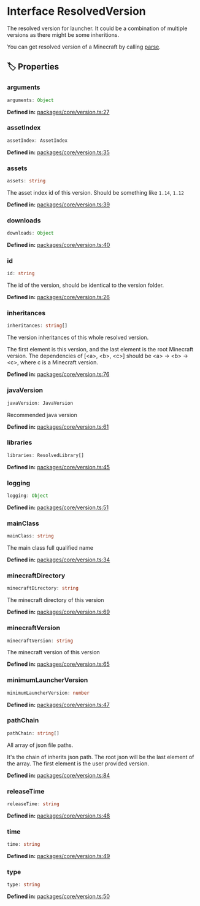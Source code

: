 # Interface ResolvedVersion

The resolved version for launcher.
It could be a combination of multiple versions as there might be some inheritions.

You can get resolved version of a Minecraft by calling [parse](#parse).
## 🏷️ Properties

### arguments

```ts
arguments: Object
```
<p style="font-size: 14px; color: var(--vp-c-text-2)">
<strong>Defined in:</strong> <a href="https://github.com/voxelum/minecraft-launcher-core-node/blob/master/packages/core/version.ts#L27" target="_blank" rel="noreferrer">packages/core/version.ts:27</a>
</p>


### assetIndex <Badge type="info" text="optional" />

```ts
assetIndex: AssetIndex
```
<p style="font-size: 14px; color: var(--vp-c-text-2)">
<strong>Defined in:</strong> <a href="https://github.com/voxelum/minecraft-launcher-core-node/blob/master/packages/core/version.ts#L35" target="_blank" rel="noreferrer">packages/core/version.ts:35</a>
</p>


### assets

```ts
assets: string
```
The asset index id of this version. Should be something like ``1.14``, ``1.12``
<p style="font-size: 14px; color: var(--vp-c-text-2)">
<strong>Defined in:</strong> <a href="https://github.com/voxelum/minecraft-launcher-core-node/blob/master/packages/core/version.ts#L39" target="_blank" rel="noreferrer">packages/core/version.ts:39</a>
</p>


### downloads

```ts
downloads: Object
```
<p style="font-size: 14px; color: var(--vp-c-text-2)">
<strong>Defined in:</strong> <a href="https://github.com/voxelum/minecraft-launcher-core-node/blob/master/packages/core/version.ts#L40" target="_blank" rel="noreferrer">packages/core/version.ts:40</a>
</p>


### id

```ts
id: string
```
The id of the version, should be identical to the version folder.
<p style="font-size: 14px; color: var(--vp-c-text-2)">
<strong>Defined in:</strong> <a href="https://github.com/voxelum/minecraft-launcher-core-node/blob/master/packages/core/version.ts#L26" target="_blank" rel="noreferrer">packages/core/version.ts:26</a>
</p>


### inheritances

```ts
inheritances: string[]
```
The version inheritances of this whole resolved version.

The first element is this version, and the last element is the root Minecraft version.
The dependencies of [&lt;a&gt;, &lt;b&gt;, &lt;c&gt;] should be &lt;a&gt; -&gt; &lt;b&gt; -&gt; &lt;c&gt;, where c is a Minecraft version.
<p style="font-size: 14px; color: var(--vp-c-text-2)">
<strong>Defined in:</strong> <a href="https://github.com/voxelum/minecraft-launcher-core-node/blob/master/packages/core/version.ts#L76" target="_blank" rel="noreferrer">packages/core/version.ts:76</a>
</p>


### javaVersion

```ts
javaVersion: JavaVersion
```
Recommended java version
<p style="font-size: 14px; color: var(--vp-c-text-2)">
<strong>Defined in:</strong> <a href="https://github.com/voxelum/minecraft-launcher-core-node/blob/master/packages/core/version.ts#L61" target="_blank" rel="noreferrer">packages/core/version.ts:61</a>
</p>


### libraries

```ts
libraries: ResolvedLibrary[]
```
<p style="font-size: 14px; color: var(--vp-c-text-2)">
<strong>Defined in:</strong> <a href="https://github.com/voxelum/minecraft-launcher-core-node/blob/master/packages/core/version.ts#L45" target="_blank" rel="noreferrer">packages/core/version.ts:45</a>
</p>


### logging <Badge type="info" text="optional" />

```ts
logging: Object
```
<p style="font-size: 14px; color: var(--vp-c-text-2)">
<strong>Defined in:</strong> <a href="https://github.com/voxelum/minecraft-launcher-core-node/blob/master/packages/core/version.ts#L51" target="_blank" rel="noreferrer">packages/core/version.ts:51</a>
</p>


### mainClass

```ts
mainClass: string
```
The main class full qualified name
<p style="font-size: 14px; color: var(--vp-c-text-2)">
<strong>Defined in:</strong> <a href="https://github.com/voxelum/minecraft-launcher-core-node/blob/master/packages/core/version.ts#L34" target="_blank" rel="noreferrer">packages/core/version.ts:34</a>
</p>


### minecraftDirectory

```ts
minecraftDirectory: string
```
The minecraft directory of this version
<p style="font-size: 14px; color: var(--vp-c-text-2)">
<strong>Defined in:</strong> <a href="https://github.com/voxelum/minecraft-launcher-core-node/blob/master/packages/core/version.ts#L69" target="_blank" rel="noreferrer">packages/core/version.ts:69</a>
</p>


### minecraftVersion

```ts
minecraftVersion: string
```
The minecraft version of this version
<p style="font-size: 14px; color: var(--vp-c-text-2)">
<strong>Defined in:</strong> <a href="https://github.com/voxelum/minecraft-launcher-core-node/blob/master/packages/core/version.ts#L65" target="_blank" rel="noreferrer">packages/core/version.ts:65</a>
</p>


### minimumLauncherVersion

```ts
minimumLauncherVersion: number
```
<p style="font-size: 14px; color: var(--vp-c-text-2)">
<strong>Defined in:</strong> <a href="https://github.com/voxelum/minecraft-launcher-core-node/blob/master/packages/core/version.ts#L47" target="_blank" rel="noreferrer">packages/core/version.ts:47</a>
</p>


### pathChain

```ts
pathChain: string[]
```
All array of json file paths.

It's the chain of inherits json path. The root json will be the last element of the array.
The first element is the user provided version.
<p style="font-size: 14px; color: var(--vp-c-text-2)">
<strong>Defined in:</strong> <a href="https://github.com/voxelum/minecraft-launcher-core-node/blob/master/packages/core/version.ts#L84" target="_blank" rel="noreferrer">packages/core/version.ts:84</a>
</p>


### releaseTime

```ts
releaseTime: string
```
<p style="font-size: 14px; color: var(--vp-c-text-2)">
<strong>Defined in:</strong> <a href="https://github.com/voxelum/minecraft-launcher-core-node/blob/master/packages/core/version.ts#L48" target="_blank" rel="noreferrer">packages/core/version.ts:48</a>
</p>


### time

```ts
time: string
```
<p style="font-size: 14px; color: var(--vp-c-text-2)">
<strong>Defined in:</strong> <a href="https://github.com/voxelum/minecraft-launcher-core-node/blob/master/packages/core/version.ts#L49" target="_blank" rel="noreferrer">packages/core/version.ts:49</a>
</p>


### type

```ts
type: string
```
<p style="font-size: 14px; color: var(--vp-c-text-2)">
<strong>Defined in:</strong> <a href="https://github.com/voxelum/minecraft-launcher-core-node/blob/master/packages/core/version.ts#L50" target="_blank" rel="noreferrer">packages/core/version.ts:50</a>
</p>


